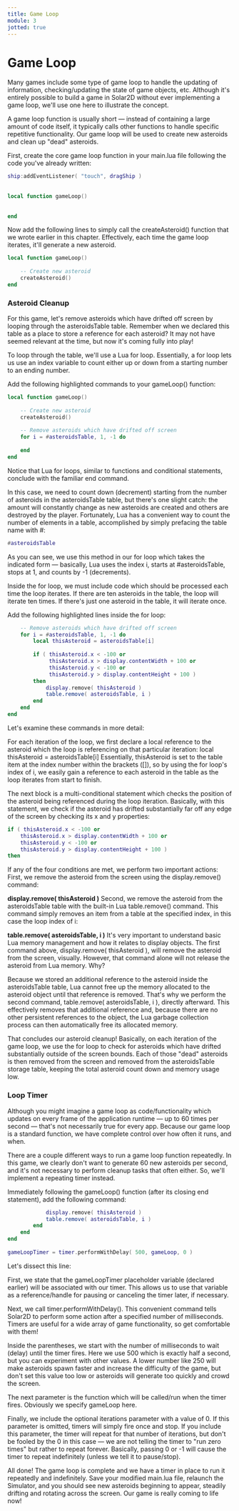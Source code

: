 ```yaml
---
title: Game Loop
module: 3
jotted: true
---
```


# Game Loop

Many games include some type of game loop to handle the updating of information, checking/updating the state of game objects, etc. Although it's entirely possible to build a game in Solar2D without ever implementing a game loop, we'll use one here to illustrate the concept.

A game loop function is usually short — instead of containing a large amount of code itself, it typically calls other functions to handle specific repetitive functionality. Our game loop will be used to create new asteroids and clean up "dead" asteroids.

First, create the core game loop function in your main.lua file following the code you've already written:

```lua
ship:addEventListener( "touch", dragShip )
 
 
local function gameLoop()
 
 
end
```

Now add the following lines to simply call the createAsteroid() function that we wrote earlier in this chapter. Effectively, each time the game loop iterates, it'll generate a new asteroid.

```lua
local function gameLoop()
 
    -- Create new asteroid
    createAsteroid()
end
```

### Asteroid Cleanup

For this game, let's remove asteroids which have drifted off screen by looping through the asteroidsTable table. Remember when we declared this table as a place to store a reference for each asteroid? It may not have seemed relevant at the time, but now it's coming fully into play!

To loop through the table, we'll use a Lua for loop. Essentially, a for loop lets us use an index variable to count either up or down from a starting number to an ending number.

Add the following highlighted commands to your gameLoop() function:

```lua
local function gameLoop()
 
    -- Create new asteroid
    createAsteroid()
 
    -- Remove asteroids which have drifted off screen
    for i = #asteroidsTable, 1, -1 do
 
    end
end
```

Notice that Lua for loops, similar to functions and conditional statements, conclude with the familiar end command.

In this case, we need to count down (decrement) starting from the number of asteroids in the asteroidsTable table, but there's one slight catch: the amount will constantly change as new asteroids are created and others are destroyed by the player. Fortunately, Lua has a convenient way to count the number of elements in a table, accomplished by simply prefacing the table name with #:

```lua
#asteroidsTable
```

As you can see, we use this method in our for loop which takes the indicated form — basically, Lua uses the index i, starts at #asteroidsTable, stops at 1, and counts by -1 (decrements).

Inside the for loop, we must include code which should be processed each time the loop iterates. If there are ten asteroids in the table, the loop will iterate ten times. If there's just one asteroid in the table, it will iterate once.

Add the following highlighted lines inside the for loop:

```lua
    -- Remove asteroids which have drifted off screen
    for i = #asteroidsTable, 1, -1 do
        local thisAsteroid = asteroidsTable[i]
 
        if ( thisAsteroid.x < -100 or
             thisAsteroid.x > display.contentWidth + 100 or
             thisAsteroid.y < -100 or
             thisAsteroid.y > display.contentHeight + 100 )
        then
            display.remove( thisAsteroid )
            table.remove( asteroidsTable, i )
        end
    end
end
```

Let's examine these commands in more detail:

For each iteration of the loop, we first declare a local reference to the asteroid which the loop is referencing on that particular iteration:
local thisAsteroid = asteroidsTable[i]
Essentially, thisAsteroid is set to the table item at the index number within the brackets ([]), so by using the for loop's index of i, we easily gain a reference to each asteroid in the table as the loop iterates from start to finish.

The next block is a multi-conditional statement which checks the position of the asteroid being referenced during the loop iteration. Basically, with this statement, we check if the asteroid has drifted substantially far off any edge of the screen by checking its x and y properties:

```lua
if ( thisAsteroid.x < -100 or
    thisAsteroid.x > display.contentWidth + 100 or
    thisAsteroid.y < -100 or
    thisAsteroid.y > display.contentHeight + 100 )
then
```

If any of the four conditions are met, we perform two important actions:
First, we remove the asteroid from the screen using the display.remove() command:

**display.remove( thisAsteroid )**
Second, we remove the asteroid from the asteroidsTable table with the built-in Lua table.remove() command. This command simply removes an item from a table at the specified index, in this case the loop index of i:

**table.remove( asteroidsTable, i )**
It's very important to understand basic Lua memory management and how it relates to display objects. The first command above, display.remove( thisAsteroid ), will remove the asteroid from the screen, visually. However, that command alone will not release the asteroid from Lua memory. Why?

Because we stored an additional reference to the asteroid inside the asteroidsTable table, Lua cannot free up the memory allocated to the asteroid object until that reference is removed. That's why we perform the second command, table.remove( asteroidsTable, i ), directly afterward. This effectively removes that additional reference and, because there are no other persistent references to the object, the Lua garbage collection process can then automatically free its allocated memory.

That concludes our asteroid cleanup! Basically, on each iteration of the game loop, we use the for loop to check for asteroids which have drifted substantially outside of the screen bounds. Each of those "dead" asteroids is then removed from the screen and removed from the asteroidsTable storage table, keeping the total asteroid count down and memory usage low.

### Loop Timer
Although you might imagine a game loop as code/functionality which updates on every frame of the application runtime — up to 60 times per second — that's not necessarily true for every app. Because our game loop is a standard function, we have complete control over how often it runs, and when.

There are a couple different ways to run a game loop function repeatedly. In this game, we clearly don't want to generate 60 new asteroids per second, and it's not necessary to perform cleanup tasks that often either. So, we'll implement a repeating timer instead.

Immediately following the gameLoop() function (after its closing end statement), add the following command:

```lua
            display.remove( thisAsteroid )
            table.remove( asteroidsTable, i )
        end
    end
end
 
gameLoopTimer = timer.performWithDelay( 500, gameLoop, 0 )
```

Let's dissect this line:

First, we state that the gameLoopTimer placeholder variable (declared earlier) will be associated with our timer. This allows us to use that variable as a reference/handle for pausing or canceling the timer later, if necessary.

Next, we call timer.performWithDelay(). This convenient command tells Solar2D to perform some action after a specified number of milliseconds. Timers are useful for a wide array of game functionality, so get comfortable with them!

Inside the parentheses, we start with the number of milliseconds to wait (delay) until the timer fires. Here we use 500 which is exactly half a second, but you can experiment with other values. A lower number like 250 will make asteroids spawn faster and increase the difficulty of the game, but don't set this value too low or asteroids will generate too quickly and crowd the screen.

The next parameter is the function which will be called/run when the timer fires. Obviously we specify gameLoop here.

Finally, we include the optional iterations parameter with a value of 0. If this parameter is omitted, timers will simply fire once and stop. If you include this parameter, the timer will repeat for that number of iterations, but don't be fooled by the 0 in this case — we are not telling the timer to "run zero times" but rather to repeat forever. Basically, passing 0 or -1 will cause the timer to repeat indefinitely (unless we tell it to pause/stop).

All done! The game loop is complete and we have a timer in place to run it repeatedly and indefinitely. Save your modified main.lua file, relaunch the Simulator, and you should see new asteroids beginning to appear, steadily drifting and rotating across the screen. Our game is really coming to life now!